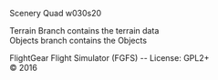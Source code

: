Scenery Quad
w030s20
 
Terrain Branch contains the terrain data<br>
Objects branch contains the Objects
 
FlightGear Flight Simulator (FGFS) -- License: GPL2+<br>
:copyright: 2016
